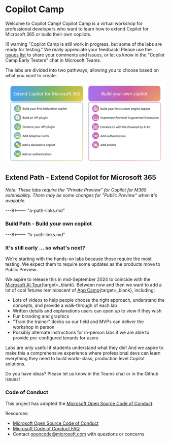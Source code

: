 
# Copilot Camp

Welcome to Copilot Camp! Copilot Camp is a virtual workshop for professional developers who want to learn how to extend Copilot for Microsoft 365 or build their own copilots.

!!! warning "Copilot Camp is still work in progress, but some of the labs are ready for testing."
    We really appreciate your feedback! Please use the [issues list](https://github.com/microsoft/copilot-camp/issues) to share your comments and issues, or let us know in the "Copilot Camp Early Testers" chat in Microsoft Teams.

The labs are divided into two pathways, allowing you to choose based on what you want to create.

![pathways](./assets/images/pathways.png)


## Extend Path - Extend Copilot for Microsoft 365

_Note: These labs require the "Private Preview" for Copilot for M365 extensibility. There may be some changes for "Public Preview" when it's available._

---8<--- "a-path-links.md"

### Build Path - Build your own copilot

---8<--- "b-path-links.md"

### It's still early ... so what's next?

We're starting with the hands-on labs because those require the most testing. We expect them to require some updates as the products move to Public Preview.

We aspire to release this in mid-September 2024 to coincide with the [Microsoft AI Tour](https://envision.microsoft.com/home#festivalblade1){target=_blank}. Between now and then we want to add a lot of cool fetures remininscent of [App Camp](https://aka.ms/app-camp){target=_blank}, including:

 * Lots of videos to help people choose the right approach, understand the concepts, and provide a walk-through of each lab
 * Written details and explanations users can open up to view if they wish
 * Fun branding and graphics
 * "Train the trainer" decks so our field and MVPs can deliver the workshop in person
 * Possibly alternate instructions for in-person labs if we are able to provide pre-configured tenants for users

Labs are only useful if students understand what they did! And we aspire to make this a comprehensive experience where professional devs can learn everything they need to build world-class, production level Copilot solutions.

Do you have ideas? Please let us know in the Teams chat or in the Github issues!

### Code of Conduct

This project has adopted the [Microsoft Open Source Code of Conduct](https://opensource.microsoft.com/codeofconduct/).

Resources:

- [Microsoft Open Source Code of Conduct](https://opensource.microsoft.com/codeofconduct/)
- [Microsoft Code of Conduct FAQ](https://opensource.microsoft.com/codeofconduct/faq/)
- Contact [opencode@microsoft.com](mailto:opencode@microsoft.com) with questions or concerns
